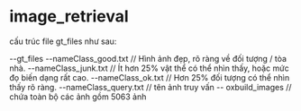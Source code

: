 # image_retrieval
cấu trúc file gt_files như sau: 

  --gt_files
    --nameClass_good.txt      // Hình ảnh đẹp, rõ ràng về đối tượng / tòa nhà.
    --nameClass_junk.txt      // Ít hơn 25% vật thể có thể nhìn thấy, hoặc mức đọ biến dạng rất cao.
    --nameClass_ok.txt        // Hơn 25% đối tượng có thể nhìn thấy rõ ràng.
    --nameClass_query.txt     // tên ảnh truy vấn
 -- oxbuild_images // chứa toàn bộ các ảnh gồm 5063 ảnh
